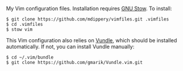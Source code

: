 My Vim configuration files. Installation requires [GNU Stow][stow].
To install:

    $ git clone https://github.com/mdippery/vimfiles.git .vimfiles
    $ cd .vimfiles
    $ stow vim

This Vim configuration also relies on [Vundle][vundle], which should be
installed automatically. If not, you can install Vundle manually:

    $ cd ~/.vim/bundle
    $ git clone https://github.com/gmarik/Vundle.vim.git

  [stow]: http://www.gnu.org/software/stow/
  [vundle]: https://github.com/gmarik/Vundle.vim
